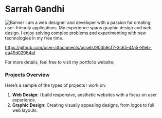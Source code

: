 # Sarrah Gandhi
![Banner](https://github.com/SarrahGandhi/sarrahgandhi/banner.jpg)
I am a web designer and developer with a passion for creating user-friendly applications. My experience spans graphic design and web design. I enjoy solving complex problems and experimenting with new technologies in my free time.

https://github.com/user-attachments/assets/903b9cf7-3c65-41a5-91eb-ea49d02964af


For more details, feel free to visit my portfolio website:  


### Projects Overview


Here’s a sample of the types of projects I work on:

1. **Web Design**: I build responsive, aesthetic websites with a focus on user experience.
2. **Graphic Design**: Creating visually appealing designs, from logos to full web layouts.

